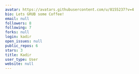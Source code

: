```yaml
---
avatar: https://avatars.githubusercontent.com/u/8155237?v=4
bio: Lets GRUB some Coffee!
email: null
followers: 8
following: 7
forks: null
login: kadir
open_issues: null
public_repos: 6
stars: 3
title: Kadir
user_type: User
website: null
---
```

